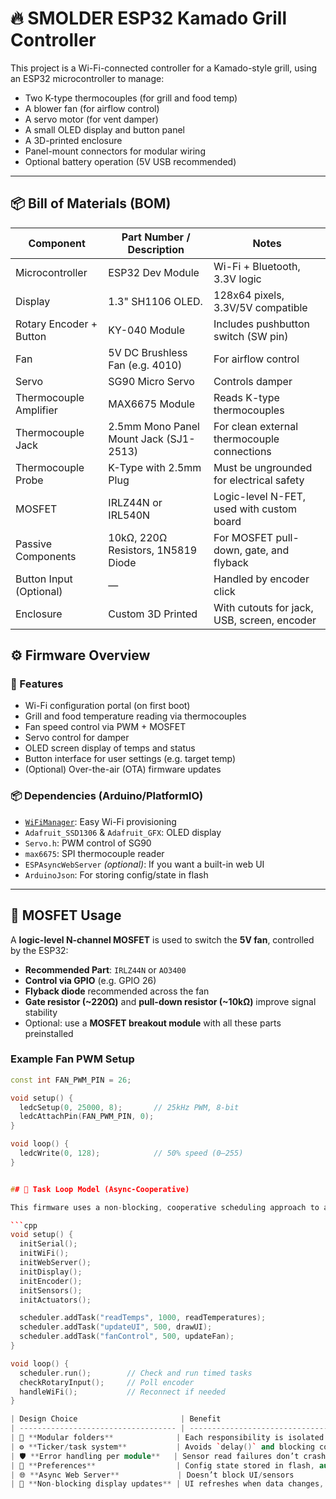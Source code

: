 # 🔥 SMOLDER ESP32 Kamado Grill Controller

This project is a Wi-Fi-connected controller for a Kamado-style grill, using an ESP32 microcontroller to manage:

- Two K-type thermocouples (for grill and food temp)
- A blower fan (for airflow control)
- A servo motor (for vent damper)
- A small OLED display and button panel
- A 3D-printed enclosure
- Panel-mount connectors for modular wiring
- Optional battery operation (5V USB recommended)

---

## 📦 Bill of Materials (BOM)


| Component                     | Part Number / Description             | Notes                                      |
|-------------------------------|----------------------------------------|--------------------------------------------|
| Microcontroller               | ESP32 Dev Module                       | Wi-Fi + Bluetooth, 3.3V logic               |
| Display                       | 1.3" SH1106 OLED.                      | 128x64 pixels, 3.3V/5V compatible           |
| Rotary Encoder + Button       | KY-040 Module                          | Includes pushbutton switch (SW pin)        |
| Fan                           | 5V DC Brushless Fan (e.g. 4010)        | For airflow control                         |
| Servo                         | SG90 Micro Servo                       | Controls damper                             |
| Thermocouple Amplifier        | MAX6675 Module                         | Reads K-type thermocouples                  |
| Thermocouple Jack             | 2.5mm Mono Panel Mount Jack (SJ1-2513) | For clean external thermocouple connections |
| Thermocouple Probe            | K-Type with 2.5mm Plug                 | Must be ungrounded for electrical safety    |
| MOSFET                        | IRLZ44N or IRL540N                     | Logic-level N-FET, used with custom board   |
| Passive Components            | 10kΩ, 220Ω Resistors, 1N5819 Diode     | For MOSFET pull-down, gate, and flyback     |
| Button Input (Optional)       | —                                      | Handled by encoder click                    |
| Enclosure                     | Custom 3D Printed                      | With cutouts for jack, USB, screen, encoder |


## ⚙️ Firmware Overview

### 🔌 Features
- Wi-Fi configuration portal (on first boot)
- Grill and food temperature reading via thermocouples
- Fan speed control via PWM + MOSFET
- Servo control for damper
- OLED screen display of temps and status
- Button interface for user settings (e.g. target temp)
- (Optional) Over-the-air (OTA) firmware updates

### 📦 Dependencies (Arduino/PlatformIO)

- [`WiFiManager`](https://github.com/tzapu/WiFiManager): Easy Wi-Fi provisioning
- `Adafruit_SSD1306` & `Adafruit_GFX`: OLED display
- `Servo.h`: PWM control of SG90
- `max6675`: SPI thermocouple reader
- `ESPAsyncWebServer` *(optional)*: If you want a built-in web UI
- `ArduinoJson`: For storing config/state in flash

---

## 🧠 MOSFET Usage

A **logic-level N-channel MOSFET** is used to switch the **5V fan**, controlled by the ESP32:

- **Recommended Part**: `IRLZ44N` or `AO3400`
- **Control via GPIO** (e.g. GPIO 26)
- **Flyback diode** recommended across the fan
- **Gate resistor (~220Ω)** and **pull-down resistor (~10kΩ)** improve signal stability
- Optional: use a **MOSFET breakout module** with all these parts preinstalled

### Example Fan PWM Setup
```cpp
const int FAN_PWM_PIN = 26;

void setup() {
  ledcSetup(0, 25000, 8);       // 25kHz PWM, 8-bit
  ledcAttachPin(FAN_PWM_PIN, 0);
}

void loop() {
  ledcWrite(0, 128);            // 50% speed (0–255)
}


## 🔄 Task Loop Model (Async-Cooperative)

This firmware uses a non-blocking, cooperative scheduling approach to avoid delays and ensure responsiveness across all subsystems.

```cpp
void setup() {
  initSerial();
  initWiFi();
  initWebServer();
  initDisplay();
  initEncoder();
  initSensors();
  initActuators();

  scheduler.addTask("readTemps", 1000, readTemperatures);
  scheduler.addTask("updateUI", 500, drawUI);
  scheduler.addTask("fanControl", 500, updateFan);
}

void loop() {
  scheduler.run();        // Check and run timed tasks
  checkRotaryInput();     // Poll encoder
  handleWiFi();           // Reconnect if needed
}

| Design Choice                       | Benefit                                             |
| ----------------------------------- | --------------------------------------------------- |
| 🧩 **Modular folders**              | Each responsibility is isolated and testable        |
| ⚙️ **Ticker/task system**           | Avoids `delay()` and blocking code                  |
| 🛡️ **Error handling per module**   | Sensor read failures don’t crash system             |
| 🧠 **Preferences**                  | Config state stored in flash, auto-reloaded         |
| 🌐 **Async Web Server**             | Doesn’t block UI/sensors                            |
| 🧼 **Non-blocking display updates** | UI refreshes when data changes, not just on a timer |


